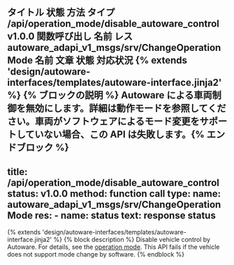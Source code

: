 タイトル	状態	方法	タイプ
/api/operation_mode/disable_autoware_control
v1.0.0
関数呼び出し
名前	レス
autoware_adapi_v1_msgs/srv/ChangeOperationMode
名前	文章
状態
対応状況
{% extends 'design/autoware-interfaces/templates/autoware-interface.jinja2' %} {% ブロックの説明 %} Autoware による車両制御を無効にします。詳細は動作モードを参照してください。車両がソフトウェアによるモード変更をサポートしていない場合、この API は失敗します。{% エンドブロック %}
---
title: /api/operation_mode/disable_autoware_control
status: v1.0.0
method: function call
type:
  name: autoware_adapi_v1_msgs/srv/ChangeOperationMode
  res:
    - name: status
      text: response status
---

{% extends 'design/autoware-interfaces/templates/autoware-interface.jinja2' %}
{% block description %}
Disable vehicle control by Autoware.
For details, see the [operation mode](../../../features/operation_mode.md).
This API fails if the vehicle does not support mode change by software.
{% endblock %}
